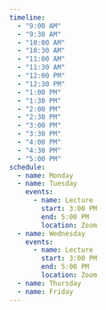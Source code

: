 ```yaml
---
timeline:
  - "9:00 AM"
  - "9:30 AM"
  - "10:00 AM"
  - "10:30 AM"
  - "11:00 AM"
  - "11:30 AM"
  - "12:00 PM"
  - "12:30 PM"
  - "1:00 PM"
  - "1:30 PM"
  - "2:00 PM"
  - "2:30 PM"
  - "3:00 PM"
  - "3:30 PM"
  - "4:00 PM"
  - "4:30 PM"
  - "5:00 PM"
schedule:
  - name: Monday
  - name: Tuesday
    events:
      - name: Lecture
        start: 3:00 PM
        end: 5:00 PM
        location: Zoom
  - name: Wednesday
    events:
      - name: Lecture
        start: 3:00 PM
        end: 5:00 PM
        location: Zoom
  - name: Thursday
  - name: Friday
---
```

